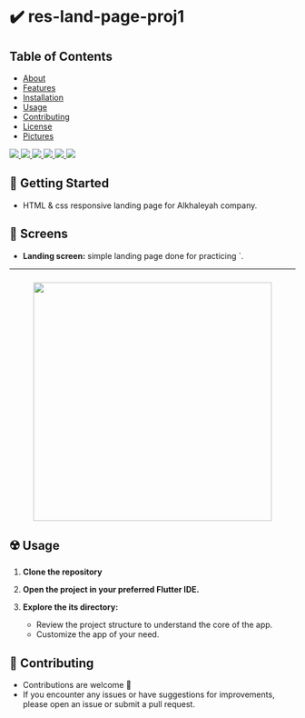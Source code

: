 # ✔️ res-land-page-proj1

## Table of Contents

- [About](#about)
- [Features](#features)
- [Installation](#installation)
- [Usage](#usage)
- [Contributing](#contributing)
- [License](#license)
- [Pictures](#pictures)

<div align="start">
     <a href="https://api.visitorbadge.io/api/visitors?path=res-land-page-proj1&label=People%20who%20visited%20this%20page&countColor=%23263759" target="_blank">
        <img src="https://api.visitorbadge.io/api/visitors?path=res-land-page-proj1p&label=People%20who%20visited%20this%20page&countColor=%23263759" target="_blank" />
    </a>
    <a href="https://www.linkedin.com/in/ahmad-alnahrawyy/" target="_blank">
        <img src="https://img.shields.io/badge/LinkedIn-0077B5?style=for-the-badge&logo=linkedin&logoColor=white" target="_blank" />
    </a>
  <a href="mailto:ahmad_alnahrawy@hotmail.com">
    <img src="https://img.shields.io/badge/Gmail-333333?style=for-the-badge&logo=gmail&logoColor=red" />
  </a>
    <a href="https://www.youtube.com/channel/UCHezStfLt6G4Fr9j4JCAUvA">
    <img src="https://img.shields.io/badge/Youtube-red?style=for-the-badge&logo=youtube&logoColor=white" />
  </a>
     <a href="https://mostaql.com/u//portfolio">
    <img src="https://img.shields.io/badge/Portfolio-0077B5?style=for-the-badge&logoColor=white" />
  </a>
     </a>
     <a href="https://t.me/">
    <img src="https://img.shields.io/badge/Telegram-0077B5?style=for-the-badge&logo=telegram&logoColor=white" />
  </a>
</div>

## 🚀 Getting Started

- HTML & css responsive landing page for Alkhaleyah company.

## 🤳 Screens

- **Landing screen:** simple landing page done for practicing `. 

<hr>
<h3>
  <a href="https://www.youtube.com/watch?v=eRK9pI98EUk&list=PLYfTCw9blWRNh4jiQO3kVNd34jUD6MD9m&index=1&t=4s&pp=gAQBiAQB">
  </a>
</h3>
<p align= "center">
    <a href="https://www.youtube.com/watch?v=eRK9pI98EUk&list=PLYfTCw9blWRNh4jiQO3kVNd34jUD6MD9m&index=1&t=4s&pp=gAQBiAQB">
     <kbd>
          <img width="420" src="images/Screenshot 2024-03-24 002051.png"> 
      </kbd>
  </a>


## ☢️ Usage

1. **Clone the repository**

2. **Open the project in your preferred Flutter IDE.**

3. **Explore the its directory:**

    - Review the project structure to understand the core of the app.
    - Customize the app of your need.


## 🚨 Contributing

- Contributions are welcome 💜
- If you encounter any issues or have suggestions for improvements, please open an issue or submit a pull request.


